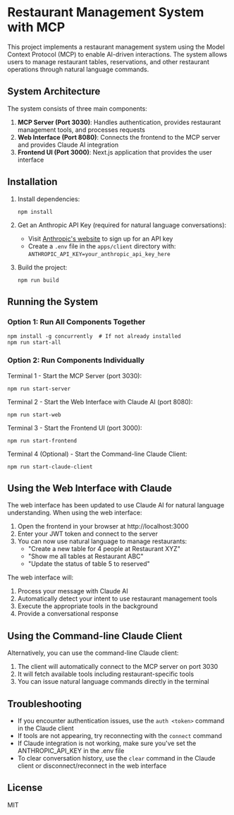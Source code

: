 # Restaurant Management System with MCP

This project implements a restaurant management system using the Model Context Protocol (MCP) to enable AI-driven interactions. The system allows users to manage restaurant tables, reservations, and other restaurant operations through natural language commands.

## System Architecture

The system consists of three main components:

1. **MCP Server (Port 3030)**: Handles authentication, provides restaurant management tools, and processes requests
2. **Web Interface (Port 8080)**: Connects the frontend to the MCP server and provides Claude AI integration
3. **Frontend UI (Port 3000)**: Next.js application that provides the user interface

## Installation

1. Install dependencies:

   ```
   npm install
   ```

2. Get an Anthropic API Key (required for natural language conversations):

   - Visit [Anthropic's website](https://www.anthropic.com/) to sign up for an API key
   - Create a `.env` file in the `apps/client` directory with: `ANTHROPIC_API_KEY=your_anthropic_api_key_here`

3. Build the project:
   ```
   npm run build
   ```

## Running the System

### Option 1: Run All Components Together

```
npm install -g concurrently  # If not already installed
npm run start-all
```

### Option 2: Run Components Individually

Terminal 1 - Start the MCP Server (port 3030):

```
npm run start-server
```

Terminal 2 - Start the Web Interface with Claude AI (port 8080):

```
npm run start-web
```

Terminal 3 - Start the Frontend UI (port 3000):

```
npm run start-frontend
```

Terminal 4 (Optional) - Start the Command-line Claude Client:

```
npm run start-claude-client
```

## Using the Web Interface with Claude

The web interface has been updated to use Claude AI for natural language understanding. When using the web interface:

1. Open the frontend in your browser at http://localhost:3000
2. Enter your JWT token and connect to the server
3. You can now use natural language to manage restaurants:
   - "Create a new table for 4 people at Restaurant XYZ"
   - "Show me all tables at Restaurant ABC"
   - "Update the status of table 5 to reserved"

The web interface will:

1. Process your message with Claude AI
2. Automatically detect your intent to use restaurant management tools
3. Execute the appropriate tools in the background
4. Provide a conversational response

## Using the Command-line Claude Client

Alternatively, you can use the command-line Claude client:

1. The client will automatically connect to the MCP server on port 3030
2. It will fetch available tools including restaurant-specific tools
3. You can issue natural language commands directly in the terminal

## Troubleshooting

- If you encounter authentication issues, use the `auth <token>` command in the Claude client
- If tools are not appearing, try reconnecting with the `connect` command
- If Claude integration is not working, make sure you've set the ANTHROPIC_API_KEY in the .env file
- To clear conversation history, use the `clear` command in the Claude client or disconnect/reconnect in the web interface

## License

MIT
